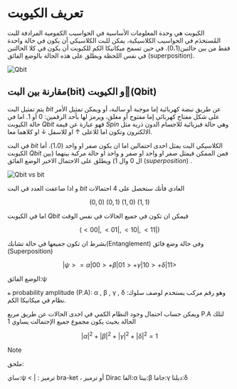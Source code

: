 # تعريف الكيوبت 
الكيوبت هي وحدة المعلومات الأساسية في الحواسيب الكمومية المرادفة للبت المُستخدَم في الحواسيب الكلاسيكية، يمكن للبت الكلاسيكي أن يكون في حالة واحدة فقط من بين حالتين(0،1). في حين تسمح ميكانيكا الكم للكيوبت أن يكون في كلا الحالتين في نفس اللحظة ويطلق على هذه الحالة بالوضع الفائق (superposition).



 ![Qbit ](~/images/QBit.png)




## مقارنة بين البت(bit) و الكيوبت(َQbit)

يتم تمثيل البت $bit$ عن طريق نبضة كهربائية إما موجبة أو سالبة، أو ويمكن تمثيل الأمر على شكل مفتاح كهربائي إما مفتوح أو مغلق، ويرمز لها بأحد الرقمين: $0$ أو $1$. اما في حالة الكيوبت $Qbit$ فهو عبارة عن قيمة $Spin$ وهي حالة فيزيائية للاجسام الدون ذرية مثل الالكترون وتكون اما للاعلى $↑$ او للاسفل $↓$ او كلاهما معا. 
 


في البت $bit$ الكلاسيكي البت يمثل احدى احتمالين اما ان يكون صفر او واحد (1،0). أما الكيوبت $Qbit$ فمن الممكن فيمثل صفر او واحد او صفر و واحد او حالة مركبة بينهما (بين ال 0 وال 1) ويطلق على الاحتمال الاخير الوضع الفائق $(superposition)$ .

 ![Qbit vs bit ](~/images/bit_vs_Qbit.jpeg)


و اذا ضاعفت العدد في البت $bit$ العادي فأنك ستحصل على 4 احتمالات 
 <div align="center">

$(0,0)$
$(0,1)$
$(1,0)$
$(1,1)$
</div>

اما في الكيوبت $Qbit$ فيمكن ان تكون في جميع الحالات في نفس الوقت
 
 <div align="center">

 $(<00| ,<01| ,<10| ,<11|)$
 </div>

 بشرط ان تكون جميعها في حالة تشابك(Entanglement) وفي حالة وضع فائق (Superposition)  
 <div align="center">

$|ψ> = α|00> + β|01> + γ|10> + δ|11>$
</div>

 الوضع الفائق:ψ
 
 
ه probability amplitude (P.A):  α , β , γ , δ :وهو رقم مركب يستخدم لوصف سلوك نظام في ميكانيكا الكم.
 
 ويمكن حساب احتمال وجود النظام الكمي في احدى الحالات عن طريق مربع P.A لتلك الحالة بحيث يكون مجموع جميع الإحتمالت يساوي 1
  <div align="center">

 $|α|^2 + |β|^2 + |γ|^2 + |δ|^2 =1$ 
 </div>
 <PackageReference Include="Microsoft.DocAsCode.App" Version="2.60.0" />
 
> [!NOTE]
> ملحق:


 ساي:ψ
 <  |  : ترميز bra-ket ، أو ترميز Dirac 
 الفا:α
 بيتا:β
 جاما:γ 
 ديلتا:δ






 






